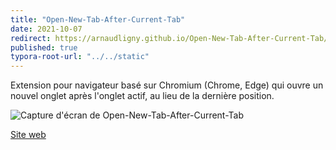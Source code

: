 ```yaml
---
title: "Open-New-Tab-After-Current-Tab"
date: 2021-10-07
redirect: https://arnaudligny.github.io/Open-New-Tab-After-Current-Tab/
published: true
typora-root-url: "../../static"
---
```

Extension pour navigateur basé sur Chromium (Chrome, Edge) qui ouvre un nouvel onglet après l'onglet actif, au lieu de la dernière position.

![Capture d'écran de Open-New-Tab-After-Current-Tab](/images/projets/Open-New-Tab-After-Current-Tab.gif)

[Site web](https://ligny.org/Open-New-Tab-After-Current-Tab/)

